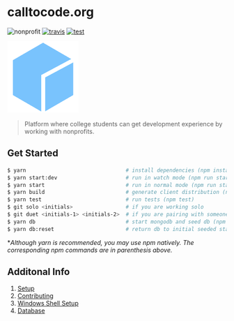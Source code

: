 # calltocode.org

![nonprofit][nonprofit]
[![travis][travis]][travis-url]
[![test][test]][test-url]

![logo][logo]

> Platform where college students can get development experience by working with nonprofits.

## Get Started
```bash
$ yarn                                # install dependencies (npm install)
$ yarn start:dev                      # run in watch mode (npm run start:dev)
$ yarn start                          # run in normal mode (npm run start)
$ yarn build                          # generate client distribution (npm run build)
$ yarn test                           # run tests (npm test)
$ git solo <initials>                 # if you are working solo
$ git duet <initials-1> <initials-2>  # if you are pairing with someone
$ yarn db                             # start mongodb and seed db (npm run db)
$ yarn db:reset                       # return db to initial seeded state
```
**Although yarn is recommended, you may use npm natively. The corresponding npm commands are in parenthesis above.*

## Additonal Info

1. [Setup](docs/setup.md)
1. [Contributing](docs/contributing.md)
1. [Windows Shell Setup](docs/windows_shell_setup.md)
1. [Database](docs/database.md)

[travis]: https://travis-ci.org/CodeForSocialGood/calltocode.org.svg
[travis-url]: https://travis-ci.org/CodeForSocialGood/calltocode.org

[nonprofit]: https://img.shields.io/badge/project-nonprofit-ff69b4.svg

[test]: https://img.shields.io/badge/test-calltocode.herokuapp.com-orange.svg
[test-url]: https://calltocode.herokuapp.com/

[logo]: /docs/media/logo.png
